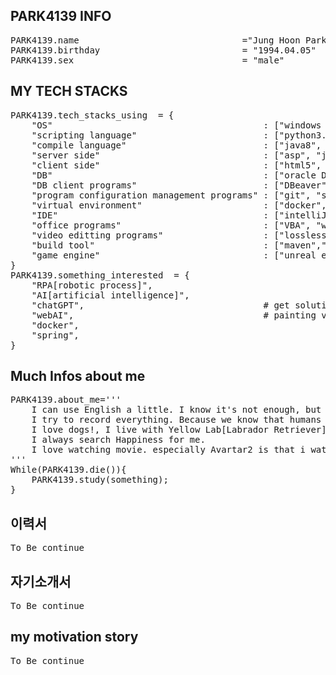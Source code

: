 ## PARK4139 INFO
<pre>
PARK4139.name                               ="Jung Hoon Park" 
PARK4139.birthday                           = "1994.04.05"
PARK4139.sex                                = "male"  
</pre>
## MY TECH STACKS
<pre>
PARK4139.tech_stacks_using  = {
    "OS"                                        : ["windows 10 pro","Rasberry pi OS","linux","ubuntu"], 
    "scripting language"                        : ["python3.11.1", "batch script","shell script"], 
    "compile language"                          : ["java8", "c"], 
    "server side"                               : ["asp", "jsp", "thymeleaf"], 
    "client side"                               : ["html5", "javascript", "CSS"],
    "DB"                                        : ["oracle DB", "MS server", "maria db", "h2"],
    "DB client programs"                        : ["DBeaver", "MS server client program", "sqlplus"],
    "program configuration management programs" : ["git", "svn"],
    "virtual environment"                       : ["docker", "pyvenv"],
    "IDE"                                       : ["intelliJ", "pycharm", "visual studio code","notepad++", ""],
    "office programs"                           : ["VBA", "word", "powerpoint", "excell"], 
    "video editting programs"                   : ["losslesscut"],
    "build tool"                                : ["maven","gradle"],
    "game engine"                               : ["unreal engine 5.2"]
}
PARK4139.something_interested  = {
    "RPA[robotic process]",
    "AI[artificial intelligence]",
    "chatGPT",                                  # get solution via AI
    "webAI",                                    # painting via AI
    "docker",
    "spring",
}
</pre>
## Much Infos about me
<pre>
PARK4139.about_me='''
    I can use English a little. I know it's not enough, but I'm still trying to use it
    I try to record everything. Because we know that humans are oblivious animals, including me.
    I love dogs!, I live with Yellow Lab[Labrador Retriever]. When things aren't going well, I go for a walk, dogs make me laugh.
    I always search Happiness for me.
    I love watching movie. especially Avartar2 is that i watch recently.
'''
While(PARK4139.die()){
    PARK4139.study(something); 
}
</pre>

## 이력서
<pre>
To Be continue
</pre>
## 자기소개서
<pre>
To Be continue
</pre>
## my motivation story
<pre>
To Be continue
</pre>

